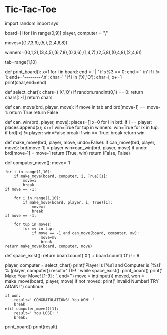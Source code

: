 # Tic-Tac-Toe

import random
import sys

board=[i for i in range(0,9)]
player, computer = '',''


moves=((1,7,3,9),(5,),(2,4,6,8))

winners=((0,1,2),(3,4,5),(6,7,8),(0,3,6),(1,4,7),(2,5,8),(0,4,8),(2,4,6))

tab=range(1,10)

def print_board():
    x=1
    for i in board:
        end = ' | '
        if x%3 == 0:
            end = ' \n'
            if i != 1: end+='---------\n';
        char=' '
        if i in ('X','O'): char=i;
        x+=1
        print(char,end=end)
        
def select_char():
    chars=('X','O')
    if random.randint(0,1) == 0:
        return chars[::-1]
    return chars

def can_move(brd, player, move):
    if move in tab and brd[move-1] == move-1:
        return True
    return False

def can_win(brd, player, move):
    places=[]
    x=0
    for i in brd:
        if i == player: places.append(x);
        x+=1
    win=True
    for tup in winners:
        win=True
        for ix in tup:
            if brd[ix] != player:
                win=False
                break
        if win == True:
            break
    return win

def make_move(brd, player, move, undo=False):
    if can_move(brd, player, move):
        brd[move-1] = player
        win=can_win(brd, player, move)
        if undo:
            brd[move-1] = move-1
        return (True, win)
    return (False, False)


def computer_move():
    move=-1
    
    for i in range(1,10):
        if make_move(board, computer, i, True)[1]:
            move=i
            break
    if move == -1:
        
        for i in range(1,10):
            if make_move(board, player, i, True)[1]:
                move=i
                break
    if move == -1:
        
        for tup in moves:
            for mv in tup:
                if move == -1 and can_move(board, computer, mv):
                    move=mv
                    break
    return make_move(board, computer, move)

def space_exist():
    return board.count('X') + board.count('O') != 9

player, computer = select_char()
print('Player is [%s] and Computer is [%s]' % (player, computer))
result=' TIE! '
while space_exist():
    print_board()
    print(' Make Your Move! [1-9] : ', end='')
    move = int(input())
    moved, won = make_move(board, player, move)
    if not moved:
        print(' Invalid Number! TRY AGAIN! ')
        continue
    
    if won:
        result=' CONGRATULATIONS! You WON! '
        break
    elif computer_move()[1]:
        result=' You LOSE! '
        break;

print_board()
print(result)

